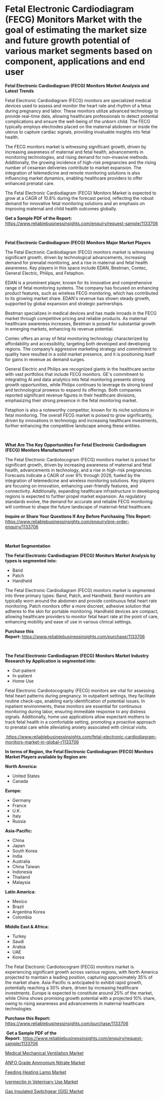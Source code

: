 <p><h1>Fetal Electronic Cardiodiagram (FECG) Monitors Market with the goal of estimating the market size and future growth potential of various market segments based on component, applications and end user</h1></p><p><strong>Fetal Electronic Cardiodiagram (FECG) Monitors Market Analysis and Latest Trends</strong></p>
<p><p>Fetal Electronic Cardiodiagram (FECG) monitors are specialized medical devices used to assess and monitor the heart rate and rhythm of a fetus during pregnancy and labor. These monitors utilize advanced technology to provide real-time data, allowing healthcare professionals to detect potential complications and ensure the well-being of the unborn child. The FECG typically employs electrodes placed on the maternal abdomen or inside the uterus to capture cardiac signals, providing invaluable insights into fetal health.</p><p>The FECG monitors market is witnessing significant growth, driven by increasing awareness of maternal and fetal health, advancements in monitoring technologies, and rising demand for non-invasive methods. Additionally, the growing incidence of high-risk pregnancies and the rising number of cesarean deliveries contribute to market expansion. The integration of telemedicine and remote monitoring solutions is also influencing market dynamics, enabling healthcare providers to offer enhanced prenatal care.</p><p>The Fetal Electronic Cardiodiagram (FECG) Monitors Market is expected to grow at a CAGR of 10.8% during the forecast period, reflecting the robust demand for innovative fetal monitoring solutions and an emphasis on improving maternal and child health outcomes globally.</p></p>
<p><strong>Get a Sample PDF of the Report:&nbsp;</strong> <a href="https://www.reliablebusinessinsights.com/enquiry/request-sample/1133706?utm_campaign=96&utm_medium=2&utm_source=Github&utm_content=ia&utm_term=07102024&utm_id=fetal-electronic-cardiodiagram-fecg-monitors">https://www.reliablebusinessinsights.com/enquiry/request-sample/1133706</a></p>
<p>&nbsp;</p>
<p><strong>Fetal Electronic Cardiodiagram (FECG) Monitors Major Market Players</strong></p>
<p><p>The Fetal Electronic Cardiodiagram (FECG) monitors market is witnessing significant growth, driven by technological advancements, increasing demand for prenatal monitoring, and a rise in maternal and fetal health awareness. Key players in this space include EDAN, Bestman, Contec, General Electric, Philips, and Fetaphon.</p><p>EDAN is a prominent player, known for its innovative and comprehensive range of fetal monitoring systems. The company has focused on enhancing product features, such as wireless FECG monitoring, which has contributed to its growing market share. EDAN's revenue has shown steady growth, supported by global expansion and strategic partnerships.</p><p>Bestman specializes in medical devices and has made inroads in the FECG market through competitive pricing and reliable products. As maternal healthcare awareness increases, Bestman is poised for substantial growth in emerging markets, enhancing its revenue potential.</p><p>Contec offers an array of fetal monitoring technology characterized by affordability and accessibility, targeting both developed and developing regions. The company’s aggressive marketing strategy and commitment to quality have resulted in a solid market presence, and it is positioning itself for gains in revenue as demand surges.</p><p>General Electric and Philips are recognized giants in the healthcare sector with vast portfolios that include FECG monitors. GE's commitment to integrating AI and data analytics into fetal monitoring presents strong growth opportunities, while Philips continues to leverage its strong brand and technological prowess to expand its offerings. Both companies reported significant revenue figures in their healthcare divisions, emphasizing their strong presence in the fetal monitoring market.</p><p>Fetaphon is also a noteworthy competitor, known for its niche solutions in fetal monitoring. The overall FECG market is poised to grow significantly, driven by innovations in technology and increasing healthcare investments, further enhancing the competitive landscape among these entities.</p></p>
<p>&nbsp;</p>
<p><strong>What Are The Key Opportunities For Fetal Electronic Cardiodiagram (FECG) Monitors Manufacturers?</strong></p>
<p><p>The Fetal Electronic Cardiotocogram (FECG) monitors market is poised for significant growth, driven by increasing awareness of maternal and fetal health, advancements in technology, and a rise in high-risk pregnancies. Forecasts indicate a CAGR of over 9% through 2028, fueled by the integration of telemedicine and wireless monitoring solutions. Key players are focusing on innovation, enhancing user-friendly features, and connectivity. Additionally, expanding healthcare infrastructure in developing regions is expected to further propel market expansion. As regulatory standards evolve, the demand for accurate and reliable FECG monitoring will continue to shape the future landscape of maternal-fetal healthcare.</p></p>
<p><strong>Inquire or Share Your Questions If Any Before Purchasing This Report:</strong> <a href="https://www.reliablebusinessinsights.com/enquiry/pre-order-enquiry/1133706?utm_campaign=96&utm_medium=2&utm_source=Github&utm_content=ia&utm_term=07102024&utm_id=fetal-electronic-cardiodiagram-fecg-monitors">https://www.reliablebusinessinsights.com/enquiry/pre-order-enquiry/1133706</a></p>
<p>&nbsp;</p>
<p><strong>Market Segmentation</strong></p>
<p><strong>The Fetal Electronic Cardiodiagram (FECG) Monitors Market Analysis by types is segmented into:</strong></p>
<p><ul><li>Band</li><li>Patch</li><li>Handheld</li></ul></p>
<p><p>The Fetal Electronic Cardiodiagram (FECG) monitors market is segmented into three primary types: Band, Patch, and Handheld. Band monitors are typically worn around the abdomen and provide continuous fetal heart rate monitoring. Patch monitors offer a more discreet, adhesive solution that adheres to the skin for portable monitoring. Handheld devices are compact, allowing healthcare providers to monitor fetal heart rate at the point of care, enhancing mobility and ease of use in various clinical settings.</p></p>
<p><strong>Purchase this Report:&nbsp;</strong><a href="https://www.reliablebusinessinsights.com/purchase/1133706?utm_campaign=96&utm_medium=2&utm_source=Github&utm_content=ia&utm_term=07102024&utm_id=fetal-electronic-cardiodiagram-fecg-monitors">https://www.reliablebusinessinsights.com/purchase/1133706</a></p>
<p>&nbsp;</p>
<p><strong>The Fetal Electronic Cardiodiagram (FECG) Monitors Market Industry Research by Application is segmented into:</strong></p>
<p><ul><li>Out-patient</li><li>In-patient</li><li>Home Use</li></ul></p>
<p><p>Fetal Electronic Cardiotocography (FECG) monitors are vital for assessing fetal heart patterns during pregnancy. In outpatient settings, they facilitate routine check-ups, enabling early identification of potential issues. In inpatient environments, these monitors are essential for continuous monitoring during labor, ensuring immediate response to any distress signals. Additionally, home use applications allow expectant mothers to track fetal health in a comfortable setting, promoting a proactive approach to prenatal care while alleviating anxiety associated with clinical visits.</p></p>
<p><a href="https://www.reliablebusinessinsights.com/fetal-electronic-cardiodiagram-monitors-market-in-global-r1133706?utm_campaign=96&utm_medium=2&utm_source=Github&utm_content=ia&utm_term=07102024&utm_id=fetal-electronic-cardiodiagram-fecg-monitors">&nbsp;https://www.reliablebusinessinsights.com/fetal-electronic-cardiodiagram-monitors-market-in-global-r1133706</a></p>
<p><strong>In terms of Region, the Fetal Electronic Cardiodiagram (FECG) Monitors Market Players available by Region are:</strong></p>
<p>
    <p> <strong> North America: </strong>
        <ul>
            <li>United States</li>
            <li>Canada</li>
        </ul>
        </p> 
    <p> <strong> Europe: </strong>
        <ul>
            <li>Germany</li>
            <li>France</li>
            <li>U.K.</li>
            <li>Italy</li>
            <li>Russia</li>
        </ul>
        </p> 
    <p> <strong> Asia-Pacific: </strong>
        <ul>
            <li>China</li>
            <li>Japan</li>
            <li>South Korea</li>
            <li>India</li>
            <li>Australia</li>
            <li>China Taiwan</li>
            <li>Indonesia</li>
            <li>Thailand</li>
            <li>Malaysia</li>
        </ul>
        </p> 
    <p> <strong> Latin America: </strong>
        <ul>
            <li>Mexico</li>
            <li>Brazil</li>
            <li>Argentina Korea</li>
            <li>Colombia</li>
        </ul>
        </p> 
    <p> <strong> Middle East & Africa: </strong>
        <ul>
            <li>Turkey</li>
            <li>Saudi</li>
            <li>Arabia</li>
            <li>UAE</li>
            <li>Korea</li>
        </ul>
    </p>
    </p>
<p><p>The Fetal Electronic Cardiotocogram (FECG) monitors market is experiencing significant growth across various regions, with North America projected to maintain a leading position, capturing approximately 35% of the market share. Asia-Pacific is anticipated to exhibit rapid growth, potentially reaching a 30% share, driven by increasing healthcare investments. Europe is expected to constitute around 25% of the market, while China shows promising growth potential with a projected 10% share, owing to rising awareness and advancements in maternal healthcare technologies.</p></p>
<p><strong>Purchase this Report: </strong><a href="https://www.reliablebusinessinsights.com/purchase/1133706?utm_campaign=96&utm_medium=2&utm_source=Github&utm_content=ia&utm_term=07102024&utm_id=fetal-electronic-cardiodiagram-fecg-monitors">https://www.reliablebusinessinsights.com/purchase/1133706</a></p>
<p>&nbsp;<strong>Get a Sample PDF of the Report:&nbsp;&nbsp;</strong><a href="https://www.reliablebusinessinsights.com/enquiry/request-sample/1133706?utm_campaign=96&utm_medium=2&utm_source=Github&utm_content=ia&utm_term=07102024&utm_id=fetal-electronic-cardiodiagram-fecg-monitors">https://www.reliablebusinessinsights.com/enquiry/request-sample/1133706</a></p>
<p><strong></strong></p>
<p><p><a href="https://www.linkedin.com/pulse/medical-mechanical-ventilation-market-strategic-insights-product-yveqc?utm_campaign=96&utm_medium=2&utm_source=Github&utm_content=ia&utm_term=07102024&utm_id=fetal-electronic-cardiodiagram-fecg-monitors">Medical Mechanical Ventilation Market</a></p><p><a href="https://github.com/MegiMusaj575/Market-Research-Report-List-1/blob/main/anfo-grade-ammonium-nitrate-market.md?utm_campaign=96&utm_medium=2&utm_source=Github&utm_content=ia&utm_term=07102024&utm_id=fetal-electronic-cardiodiagram-fecg-monitors">ANFO Grade Ammonium Nitrate Market</a></p><p><a href="https://github.com/jennyt6m/Market-Research-Report-List-1/blob/main/feeding-heating-lamp-market.md?utm_campaign=96&utm_medium=2&utm_source=Github&utm_content=ia&utm_term=07102024&utm_id=fetal-electronic-cardiodiagram-fecg-monitors">Feeding Heating Lamp Market</a></p><p><a href="https://www.linkedin.com/pulse/ivermectin-veterinary-use-market-size-share-competitive-landscape-bvgye?utm_campaign=96&utm_medium=2&utm_source=Github&utm_content=ia&utm_term=07102024&utm_id=fetal-electronic-cardiodiagram-fecg-monitors">Ivermectin in Veterinary Use Market</a></p><p><a href="https://issuu.com/reportprime-2/docs/gas-insulated-switchgear-gis-market_c201130750f6fb?utm_campaign=96&utm_medium=2&utm_source=Github&utm_content=ia&utm_term=07102024&utm_id=fetal-electronic-cardiodiagram-fecg-monitors">Gas Insulated Switchgear (GIS) Market</a></p></p>